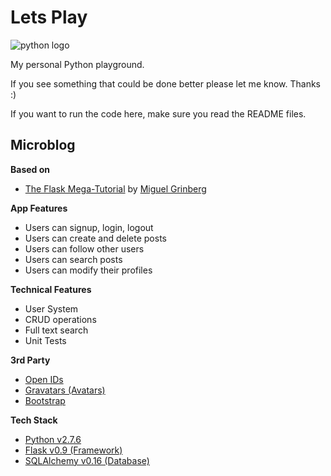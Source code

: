 Lets Play
=====================

![python logo](https://www.python.org/static/img/python-logo.png)

My personal Python playground. 

If you see something that could be done better please let me know. Thanks :)

If you want to run the code here, make sure you read the README files.

## Microblog 

**Based on**
* [The Flask Mega-Tutorial](http://blog.miguelgrinberg.com/post/the-flask-mega-tutorial-part-i-hello-world) by [Miguel Grinberg](http://miguelgrinberg.com)

**App Features**
* Users can signup, login, logout
* Users can create and delete posts
* Users can follow other users
* Users can search posts
* Users can modify their profiles

**Technical Features**
* User System
* CRUD operations
* Full text search
* Unit Tests

**3rd Party**
* [Open IDs](http://en.wikipedia.org/wiki/OpenID)
* [Gravatars (Avatars)](https://en.gravatar.com/)
* [Bootstrap](http://getbootstrap.com/)

**Tech Stack**
* [Python v2.7.6](https://www.python.org/)
* [Flask v0.9 (Framework)](http://flask.pocoo.org/)
* [SQLAlchemy v0.16 (Database)](http://www.sqlalchemy.org/)